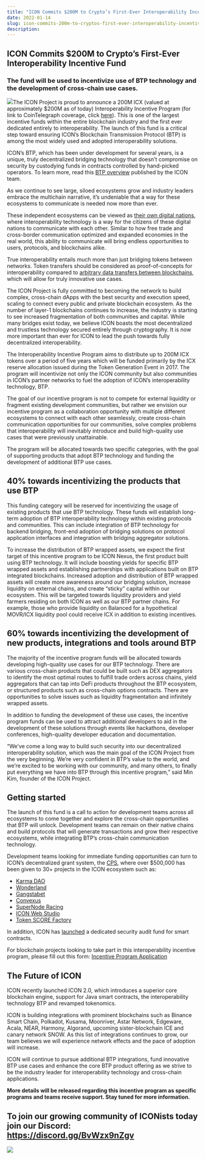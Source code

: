 ```yaml
---
title: "ICON Commits $200M to Crypto’s First-Ever Interoperability Incentive Fund"
date: 2022-01-14
slug: icon-commits-200m-to-cryptos-first-ever-interoperability-incentive-fund-155550671fd
description:
---
```


## ICON Commits $200M to Crypto’s First-Ever Interoperability Incentive Fund

### The fund will be used to incentivize use of BTP technology and the development of cross-chain use cases.

![](https://cdn-images-1.medium.com/max/800/1*cTXyXBjYE0bbDtniE_1gGA.jpeg)The ICON Project is proud to announce a 200M ICX (valued at approximately $200M as of today) Interoperability Incentive Program (for link to CoinTelegraph coverage, click [here](https://bit.ly/3tIyFYT)). This is one of the largest incentive funds within the entire blockchain industry and the first ever dedicated entirely to interoperability. The launch of this fund is a critical step toward ensuring ICON’s Blockchain Transmission Protocol (BTP) is among the most widely used and adopted interoperability solutions.

ICON’s BTP, which has been under development for several years, is a unique, truly decentralized bridging technology that doesn’t compromise on security by custodying funds in contracts controlled by hand-picked operators. To learn more, read this [BTP overview](https://medium.com/helloiconworld/what-is-btp-b1affe6b3bbf) published by the ICON team.

As we continue to see large, siloed ecosystems grow and industry leaders embrace the multichain narrative, it’s undeniable that a way for these ecosystems to communicate is needed now more than ever.

These independent ecosystems can be viewed as [their own digital nations](https://medium.com/helloiconworld/digital-nations-82a0d6dd571a), where interoperability technology is a way for the citizens of these digital nations to communicate with each other. Similar to how free trade and cross-border communication optimized and expanded economies in the real world, this ability to communicate will bring endless opportunities to users, protocols, and blockchains alike.

True interoperability entails much more than just bridging tokens between networks. Token transfers should be considered as proof-of-concepts for interoperability compared to [arbitrary data transfers between blockchains](https://medium.com/p/b1affe6b3bbf/edit), which will allow for truly innovative use cases.

The ICON Project is fully committed to becoming the network to build complex, cross-chain dApps with the best security and execution speed, scaling to connect every public and private blockchain ecosystem. As the number of layer-1 blockchains continues to increase, the industry is starting to see increased fragmentation of both communities and capital. While many bridges exist today, we believe ICON boasts the most decentralized and trustless technology secured entirely through cryptography. It is now more important than ever for ICON to lead the push towards fully decentralized interoperability.

The Interoperability Incentive Program aims to distribute up to 200M ICX tokens over a period of five years which will be funded primarily by the ICX reserve allocation issued during the Token Generation Event in 2017. The program will incentivize not only the ICON community but also communities in ICON’s partner networks to fuel the adoption of ICON’s interoperability technology, BTP.

The goal of our incentive program is not to compete for external liquidity or fragment existing development communities, but rather we envision our incentive program as a collaboration opportunity with multiple different ecosystems to connect with each other seamlessly, create cross-chain communication opportunities for our communities, solve complex problems that interoperability will inevitably introduce and build high-quality use cases that were previously unattainable.

The program will be allocated towards two specific categories, with the goal of supporting products that adopt BTP technology and funding the development of additional BTP use cases.

## 40% towards incentivizing the products that use BTP

This funding category will be reserved for incentivizing the usage of existing products that use BTP technology. These funds will establish long-term adoption of BTP interoperability technology within existing protocols and communities. This can include integration of BTP technology for backend bridging, front-end adoption of bridging solutions on protocol application interfaces and integration with bridging aggregator solutions.

To increase the distribution of BTP wrapped assets, we expect the first target of this incentive program to be ICON Nexus, the first product built using BTP technology. It will include boosting yields for specific BTP wrapped assets and establishing partnerships with applications built on BTP integrated blockchains. Increased adoption and distribution of BTP wrapped assets will create more awareness around our bridging solution, increase liquidity on external chains, and create “sticky” capital within our ecosystem. This will be targeted towards liquidity providers and yield farmers residing on both ICON as well as our BTP partner chains. For example, those who provide liquidity on Balanced for a hypothetical MOVR/ICX liquidity pool could receive ICX in addition to existing incentives.

## 60% towards incentivizing the development of new products, integrations and tools around BTP

The majority of the incentive program funds will be allocated towards developing high-quality use cases for our BTP technology. There are various cross-chain products that could be built such as DEX aggregators to identify the most optimal routes to fulfill trade orders across chains, yield aggregators that can tap into DeFi products throughout the BTP ecosystem, or structured products such as cross-chain options contracts. There are opportunities to solve issues such as liquidity fragmentation and infinitely wrapped assets.

In addition to funding the development of these use cases, the incentive program funds can be used to attract additional developers to aid in the development of these solutions through events like hackathons, developer conferences, high-quality developer education and documentation.

“We’ve come a long way to build such security into our decentralized interoperability solution, which was the main goal of the ICON Project from the very beginning. We’re very confident in BTP’s value to the world, and we’re excited to be working with our community, and many others, to finally put everything we have into BTP through this incentive program,” said Min Kim, founder of the ICON Project.

## Getting started

The launch of this fund is a call to action for development teams across all ecosystems to come together and explore the cross-chain opportunities that BTP will unlock. Development teams can remain on their native chains and build protocols that will generate transactions and grow their respective ecosystems, while integrating BTP’s cross-chain communication technology.

Development teams looking for immediate funding opportunities can turn to ICON’s decentralized grant system, the [CPS](https://cps.icon.community/), where over $500,000 has been given to 30+ projects in the ICON ecosystem such as:

* [Karma DAO](https://twitter.com/karmadaofinance?s=20)
* [Wonderland](https://twitter.com/_WonderlandG?s=20)
* [Gangstabet](https://gangstabet.io/)
* [Convexus](https://twitter.com/Convexus_AMM?s=20)
* [SuperNode Racing](https://twitter.com/SuperNodeRacing?s=20)
* [ICON Web Studio](https://iconweb.studio/)
* [Token SCORE Factory](https://tsf.opendevicon.io/)

In addition, ICON has [launched](https://medium.com/helloiconworld/icon-launches-a-dedicated-audit-fund-37c0679e3d29) a dedicated security audit fund for smart contracts.

For blockchain projects looking to take part in this interoperability incentive program, please fill out this form: [Incentive Program Application](https://forms.gle/vdirvNBbxria2AN48)

## The Future of ICON

ICON recently launched ICON 2.0, which introduces a superior core blockchain engine, support for Java smart contracts, the interoperability technology BTP and revamped tokenomics.

ICON is building integrations with prominent blockchains such as Binance Smart Chain, Polkadot, Kusama, Moonriver, Astar Network, Edgeware, Acala, NEAR, Harmony, Algorand, upcoming sister-blockchain ICE and canary network SNOW. As this list of integrations continues to grow, our team believes we will experience network effects and the pace of adoption will increase.

ICON will continue to pursue additional BTP integrations, fund innovative BTP use cases and enhance the core BTP product offering as we strive to be the industry leader for interoperability technology and cross-chain applications.

**More details will be released regarding this incentive program as specific programs and teams receive support. Stay tuned for more information.**

## To join our growing community of ICONists today join our Discord: <https://discord.gg/BvWzx9nZgv>

![](https://cdn-images-1.medium.com/max/800/0*qBtl2dmQnFZotEQF)